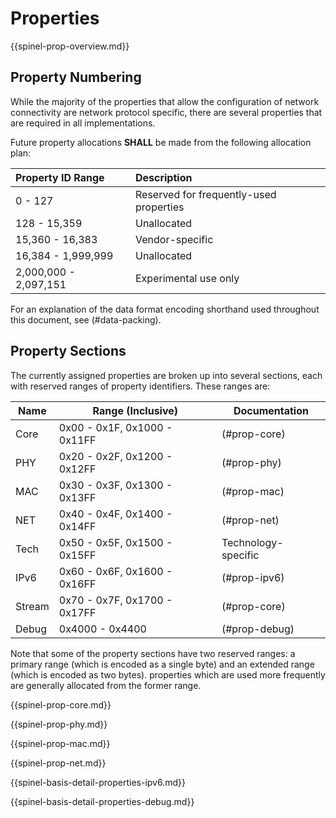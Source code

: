 # Properties

{{spinel-prop-overview.md}}

## Property Numbering

While the majority of the properties that allow the configuration
of network connectivity are network protocol specific, there are
several properties that are required in all implementations.

Future property allocations **SHALL** be made from the
following allocation plan:

Property ID Range     | Description
:---------------------|:-----------------
0 - 127               | Reserved for frequently-used properties
128 - 15,359          | Unallocated
15,360 - 16,383       | Vendor-specific
16,384 - 1,999,999    | Unallocated
2,000,000 - 2,097,151 | Experimental use only

For an explanation of the data format encoding shorthand used
throughout this document, see (#data-packing).

## Property Sections

The currently assigned properties are broken up into several
sections, each with reserved ranges of property identifiers.
These ranges are:

Name   | Range (Inclusive)            | Documentation
-------|------------------------------|--------------
Core   | 0x00 - 0x1F, 0x1000 - 0x11FF | (#prop-core)
PHY    | 0x20 - 0x2F, 0x1200 - 0x12FF | (#prop-phy)
MAC    | 0x30 - 0x3F, 0x1300 - 0x13FF | (#prop-mac)
NET    | 0x40 - 0x4F, 0x1400 - 0x14FF | (#prop-net)
Tech   | 0x50 - 0x5F, 0x1500 - 0x15FF | Technology-specific
IPv6   | 0x60 - 0x6F, 0x1600 - 0x16FF | (#prop-ipv6)
Stream | 0x70 - 0x7F, 0x1700 - 0x17FF | (#prop-core)
Debug  |              0x4000 - 0x4400 | (#prop-debug)

Note that some of the property sections have two reserved
ranges: a primary range (which is encoded as a single byte)
and an extended range (which is encoded as two bytes).
properties which are used more frequently are generally
allocated from the former range.

{{spinel-prop-core.md}}

{{spinel-prop-phy.md}}

{{spinel-prop-mac.md}}

{{spinel-prop-net.md}}

{{spinel-basis-detail-properties-ipv6.md}}

{{spinel-basis-detail-properties-debug.md}}
